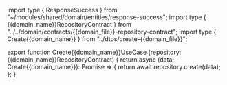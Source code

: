 import type { ResponseSuccess } from "~/modules/shared/domain/entities/response-success";
import type { {{domain_name}}RepositoryContract } from "../../domain/contracts/{{domain_file}}-repository-contract";
import type { Create{{domain_name}} } from "../dtos/create-{{domain_file}}";

export function Create{{domain_name}}UseCase (repository: {{domain_name}}RepositoryContract) {
	return async (data: Create{{domain_name}}): Promise<ResponseSuccess> => {
		return await repository.create(data);
	};
}